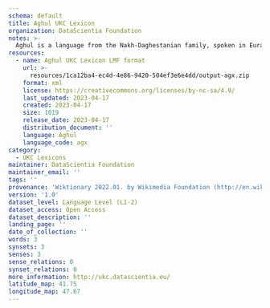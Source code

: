 ```yaml
---
schema: default
title: Aghul UKC Lexicon
organization: DataScientia Foundation
notes: >-
  Aghul is a language from the Nakh-Daghestanian family, spoken in Eurasia. The UKC Lexicon of Aghul is represented as a lexico-semantic network. It consists of words, word senses, synsets, as well as sense-level and synset-level relationships.
resources:
  - name: Aghul UKC Lexicon LMF format
    url: >-
      resources/1ca12ba4-ec4d-4e86-9420-504ef3e6e4dd/output-agx.zip
    format: xml
    license: https://creativecommons.org/licenses/by-nc-sa/4.0/
    last_updated: 2023-04-17
    created: 2023-04-17
    size: 1019
    release_date: 2023-04-17
    distribution_document: ''
    language: Aghul
    language_code: agx
category:
  - UKC Lexicons
maintainer: DataScientia Foundation
maintainer_email: ''
tags: ''
provenance: 'Wiktionary 2022.01. by Wikimedia Foundation (http://en.wiktionary.org); CogNet 2.1 by Khuyagbaatar Batsuren, National University of Mongolia (http://cognet.ukc.disi.unitn.it); Princeton WordNet 2.1 by Princeton University (https://wordnet.princeton.edu)'
version: '1.0'
dataset_level: Language Level (L1-2)
dataset_access: Open Access
dataset_description: ''
landing_page: ''
date_of_collection: ''
words: 3
synsets: 3
senses: 3
sense_relations: 0
synset_relations: 0
more_information: http://ukc.datascientia.eu/
latitude_map: 41.75
longitude_map: 47.67
---
```

